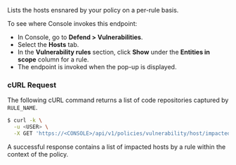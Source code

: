 Lists the hosts ensnared by your policy on a per-rule basis.

To see where Console invokes this endpoint:

* In Console, go to **Defend > Vulnerabilities**.
* Select the **Hosts** tab.
* In the **Vulnerability rules** section, click **Show** under the **Entities in scope** column for a rule.
* The endpoint is invoked when the pop-up is displayed.

### cURL Request

The following cURL command returns a list of code repositories captured by `RULE_NAME`.

```bash
$ curl -k \
  -u <USER> \
  -X GET 'https://<CONSOLE>/api/v1/policies/vulnerability/host/impacted?project={PROJECT_NAME}&ruleName={RULE_NAME}'
```

A successful response contains a list of impacted hosts by a rule within the context of the policy.
